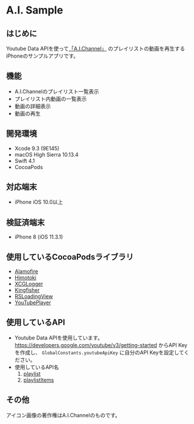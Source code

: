 A.I. Sample
==========================


はじめに
--------
Youtube Data APIを使って[「A.I.Channel」](https://www.youtube.com/channel/UC4YaOt1yT-ZeyB0OmxHgolA) のプレイリストの動画を再生するiPhoneのサンプルアプリです。

機能
--------

- A.I.Channelのプレイリスト一覧表示
- プレイリスト内動画の一覧表示
- 動画の詳細表示
- 動画の再生


開発環境
--------
- Xcode 9.3 (9E145)
- macOS High Sierra 10.13.4
- Swift 4.1
- CocoaPods

対応端末
--------
- iPhone iOS 10.0以上

検証済端末
--------
- iPhone 8 (iOS 11.3.1)


使用しているCocoaPodsライブラリ
------------------------------------
- [Alamofire](https://github.com/Alamofire/Alamofire)
- [Himotoki](https://github.com/ikesyo/Himotoki)
- [XCGLogger](https://github.com/DaveWoodCom/XCGLogger)
- [Kingfisher](https://github.com/onevcat/Kingfisher)
- [RSLoadingView](https://github.com/roytornado/RSLoadingView)
- [YouTubePlayer](https://github.com/gilesvangruisen/Swift-YouTube-Player)

使用しているAPI
------------------------------------

- Youtube Data APIを使用しています。https://developers.google.com/youtube/v3/getting-started からAPI Keyを作成し、 `GlobalConstants.youtubeApiKey` に自分のAPI Keyを設定してください。
- 使用しているAPI名
  1. [playlist](https://developers.google.com/youtube/v3/docs/playlists/list)
  1. [playlistItems](https://developers.google.com/youtube/v3/docs/playlistItems/list)



その他
----
アイコン画像の著作権はA.I.Channelのものです。
